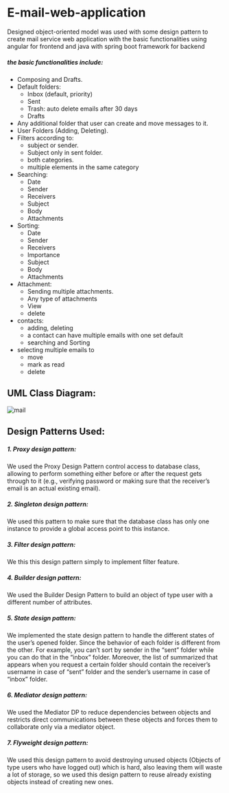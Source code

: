# E-mail-web-application
Designed object-oriented model was used with some design pattern to create mail service web application with the basic functionalities using angular for frontend and java with spring boot framework for backend

##### the basic functionalities include:
- Composing and Drafts. 
- Default folders:
  - Inbox (default, priority)
  - Sent
  - Trash: auto delete emails after 30 days
  - Drafts
- Any additional folder that user can create and move messages to it.
- User Folders (Adding, Deleting).
- Filters according to:
  - subject or sender.
  - Subject only in sent folder.
  - both categories.
  - multiple elements in the same category
- Searching:
  - Date
  - Sender
  - Receivers
  - Subject
  - Body
  - Attachments
- Sorting:
  - Date
  - Sender
  - Receivers
  - Importance
  - Subject
  - Body
  - Attachments
- Attachment:
  - Sending multiple attachments.
  - Any type of attachments
  - View
  - delete
- contacts:
  - adding, deleting
  - a contact can have multiple emails with one set default
  - searching and Sorting
- selecting multiple emails to
  - move
  - mark as read
  - delete
 ## UML Class Diagram:
 ![mail](https://user-images.githubusercontent.com/96488115/218330960-6af9d26b-60f1-4b50-9aff-5593bedd37a2.png)

## Design Patterns Used:
##### 1. Proxy design pattern:
We used the Proxy Design Pattern control access to database class, allowing to 
perform something either before or after the request gets through to it (e.g., 
verifying password or making sure that the receiver’s email is an actual existing 
email).
##### 2. Singleton design pattern:
  We used this pattern to make sure that the database class has only one instance to 
  provide a global access point to this instance.
##### 3. Filter design pattern:
  We this this design pattern simply to implement filter feature.
##### 4. Builder design pattern:
  We used the Builder Design Pattern to build an object of type user with a different 
  number of attributes.
##### 5. State design pattern:
  We implemented the state design pattern to handle the different states of the user’s 
  opened folder. Since the behavior of each folder is different from the other. For 
  example, you can’t sort by sender in the “sent” folder while you can do that in the 
  “inbox” folder. Moreover, the list of summarized that appears when you request a 
  certain folder should contain the receiver’s username in case of “sent” folder and the 
  sender’s username in case of “inbox” folder.
##### 6. Mediator design pattern:
  We used the Mediator DP to reduce dependencies between objects and restricts 
  direct communications between these objects and forces them to collaborate only 
  via a mediator object.
##### 7. Flyweight design pattern:
  We used this design pattern to avoid destroying unused objects
  (Objects of type users who have logged out) which is hard, also leaving them will 
  waste a lot of storage, so we used this design pattern to reuse already existing objects 
  instead of creating new ones.

